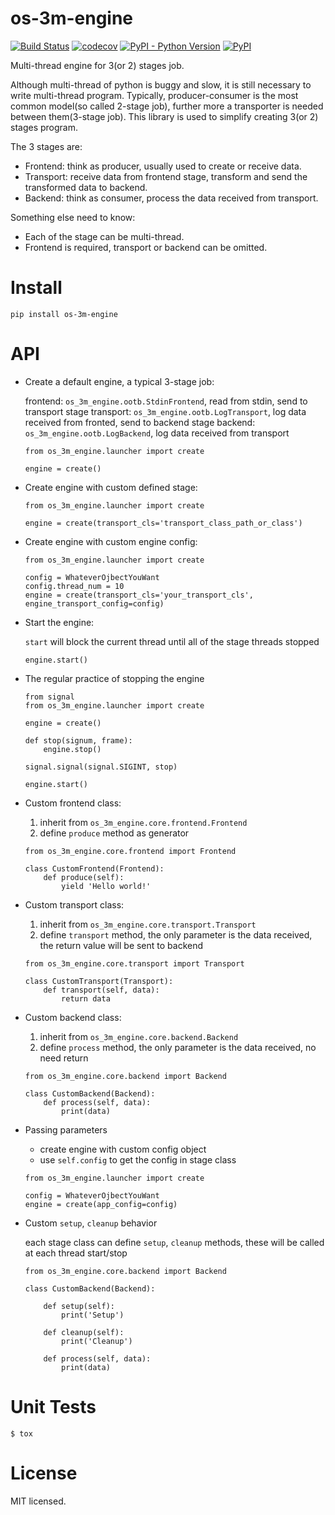 # os-3m-engine

[![Build Status](https://www.travis-ci.org/cfhamlet/os-3m-engine.svg?branch=master)](https://www.travis-ci.org/cfhamlet/os-3m-engine)
[![codecov](https://codecov.io/gh/cfhamlet/os-3m-engine/branch/master/graph/badge.svg)](https://codecov.io/gh/cfhamlet/os-3m-engine)
[![PyPI - Python Version](https://img.shields.io/pypi/pyversions/os-3m-engine.svg)](https://pypi.python.org/pypi/os-3m-engine)
[![PyPI](https://img.shields.io/pypi/v/os-3m-engine.svg)](https://pypi.python.org/pypi/os-3m-engine)

Multi-thread engine for 3(or 2) stages job.



Although multi-thread of python is buggy and slow, it is still necessary to write multi-thread program. Typically, producer-consumer is the most common model(so called 2-stage job), further more a transporter is needed between them(3-stage job). This library is used to simplify creating 3(or 2) stages program. 



The 3 stages are:

* Frontend: think as producer, usually used to create or receive data.
* Transport: receive data from frontend stage, transform and send the transformed data to backend.
* Backend: think as consumer, process the data received from transport.



Something else need to know:

* Each of the stage can be multi-thread.
* Frontend is required, transport or backend can be omitted.




# Install

`pip install os-3m-engine`

# API

* Create a default engine, a typical 3-stage job:

    frontend: ``os_3m_engine.ootb.StdinFrontend``, read from stdin, send to transport stage
    transport: ``os_3m_engine.ootb.LogTransport``, log data received from fronted, send to backend stage
    backend: ``os_3m_engine.ootb.LogBackend``, log data received from transport

    ```
    from os_3m_engine.launcher import create
    
    engine = create()
    ```

* Create engine with custom defined stage:

    ```
    from os_3m_engine.launcher import create
    
    engine = create(transport_cls='transport_class_path_or_class')
    ```

* Create engine with custom engine config:

    ```
    from os_3m_engine.launcher import create
    
    config = WhateverOjbectYouWant
    config.thread_num = 10
    engine = create(transport_cls='your_transport_cls', engine_transport_config=config) 
    ```

* Start the engine:

    ``start`` will block the current thread until all of the stage threads stopped
    
    ```
    engine.start()
    ```

* The regular practice of stopping the engine

    ```
    from signal
    from os_3m_engine.launcher import create
    
    engine = create()
    
    def stop(signum, frame):
        engine.stop()
    
    signal.signal(signal.SIGINT, stop)
    
    engine.start()
    ```
    
* Custom frontend class:

    1. inherit from ``os_3m_engine.core.frontend.Frontend``
    2. define ``produce`` method as generator

    ```
    from os_3m_engine.core.frontend import Frontend
    
    class CustomFrontend(Frontend):
        def produce(self):
            yield 'Hello world!'
    ```
    
* Custom transport class:

    1. inherit from ``os_3m_engine.core.transport.Transport``
    2. define ``transport`` method, the only parameter is the data received, the return value will be sent to backend

    ```
    from os_3m_engine.core.transport import Transport
    
    class CustomTransport(Transport):
        def transport(self, data):
            return data
    ```

* Custom backend class:

    1. inherit from ``os_3m_engine.core.backend.Backend``
    2. define ``process`` method, the only parameter is the data received, no need return

    ```
    from os_3m_engine.core.backend import Backend
    
    class CustomBackend(Backend):
        def process(self, data):
            print(data)
    ```

* Passing parameters

    * create engine with custom config object
    * use ``self.config`` to get the config in stage class

    ```
    from os_3m_engine.launcher import create
    
    config = WhateverOjbectYouWant
    engine = create(app_config=config)
    ```


* Custom ``setup``, ``cleanup`` behavior
  
    each stage class can define ``setup``, ``cleanup`` methods, these will be called at each thread start/stop
    
    
    ```
    from os_3m_engine.core.backend import Backend
    
    class CustomBackend(Backend):
    
        def setup(self):
            print('Setup')
            
        def cleanup(self):
            print('Cleanup')
        
        def process(self, data):
            print(data)
    ```



# Unit Tests

`$ tox`

# License

MIT licensed.
